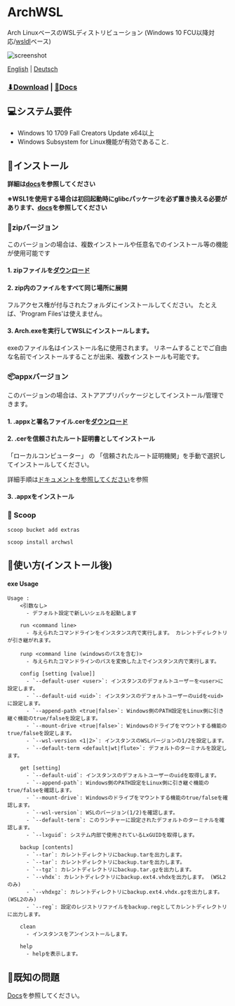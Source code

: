 # ArchWSL
Arch LinuxベースのWSLディストリビューション (Windows 10 FCU以降対応/[wsldl](https://github.com/yuk7/wsldl)ベース)

![screenshot](https://raw.githubusercontent.com/wiki/yuk7/wsldl/img/Arch_Alpine_Ubuntu.png)

[English](https://github.com/yuk7/ArchWSL/blob/master/README.md) | [Deutsch](i18n/README_de.md)

### [⬇Download](https://github.com/yuk7/ArchWSL/releases/latest) | [📓Docs](https://git.io/arch-doc)

## 💻システム要件
* Windows 10 1709 Fall Creators Update x64以上
* Windows Subsystem for Linux機能が有効であること.

## 💾インストール
**詳細は[docs](https://wsldl-pg.github.io/ArchW-docs/How-to-Setup)を参照してください**

**※WSL1を使用する場合は初回起動時にglibcパッケージを必ず置き換える必要があります、[docs](https://wsldl-pg.github.io/ArchW-docs/How-to-Setup)を参照してください**

### 📁zipバージョン
このバージョンの場合は、複数インストールや任意名でのインストール等の機能が使用可能です
#### 1. zipファイルを[ダウンロード](https://github.com/yuk7/ArchWSL/releases/latest)

#### 2. zip内のファイルをすべて同じ場所に展開
フルアクセス権が付与されたフォルダにインストールしてください。
たとえば、'Program Files'は使えません。

#### 3. Arch.exeを実行してWSLにインストールします。
exeのファイル名はインストール名に使用されます。
リネームすることでご自由な名前でインストールすることが出来、複数インストールも可能です。

### 📦appxバージョン
このバージョンの場合は、ストアアプリパッケージとしてインストール/管理できます。
#### 1. .appxと署名ファイル.cerを[ダウンロード](https://github.com/yuk7/ArchWSL/releases/latest)
#### 2. .cerを信頼されたルート証明書としてインストール
「ローカルコンピューター」 の 「信頼されたルート証明機関」を手動で選択してインストールしてください。

詳細手順は[ドキュメントを参照してください](https://wsldl-pg.github.io/ArchW-docs/Install-Certificate)を参照
#### 3. .appxをインストール

### 🥄 Scoop
`scoop bucket add extras `

`scoop install archwsl `

## 📝使い方(インストール後)
#### exe Usage
```dos
Usage :
    <引数なし>
      - デフォルト設定で新しいシェルを起動します

    run <command line>
      - 与えられたコマンドラインをインスタンス内で実行します。 カレントディレクトリが引き継がれます。

    runp <command line (windowsのパスを含む)>
      - 与えられたコマンドラインのパスを変換した上でインスタンス内で実行します。

    config [setting [value]]
      - `--default-user <user>`: インスタンスのデフォルトユーザーを<user>に設定します。
      - `--default-uid <uid>`: インスタンスのデフォルトユーザーのuidを<uid>に設定します。
      - `--append-path <true|false>`: Windows側のPATH設定をLinux側に引き継ぐ機能のtrue/falseを設定します。
      - `--mount-drive <true|false>`: Windowsのドライブをマウントする機能のtrue/falseを設定します。
      - `--wsl-version <1|2>`: インスタンスのWSLバージョンの1/2を設定します。
      - `--default-term <default|wt|flute>`: デフォルトのターミナルを設定します。

    get [setting]
      - `--default-uid`: インスタンスのデフォルトユーザーのuidを取得します。
      - `--append-path`: Windows側のPATH設定をLinux側に引き継ぐ機能のtrue/falseを確認します。
      - `--mount-drive`: Windowsのドライブをマウントする機能のtrue/falseを確認します。
      - `--wsl-version`: WSLのバージョン(1/2)を確認します。
      - `--default-term`: このランチャーに設定されたデフォルトのターミナルを確認します。
      - `--lxguid`: システム内部で使用されているLxGUIDを取得します。

    backup [contents]
      - `--tar`: カレントディレクトリにbackup.tarを出力します。
      - `--tar`: カレントディレクトリにbackup.tarを出力します。
      - `--tgz`: カレントディレクトリにbackup.tar.gzを出力します。
      - `--vhdx`: カレントディレクトリにbackup.ext4.vhdxを出力します。 (WSL2のみ)
      - `--vhdxgz`: カレントディレクトリにbackup.ext4.vhdx.gzを出力します。 (WSL2のみ)
      - `--reg`: 設定のレジストリファイルをbackup.regとしてカレントディレクトリに出力します。
      
    clean
      - インスタンスをアンインストールします。

    help
      - helpを表示します。
```

## 🚫既知の問題
[Docs](https://git.io/arch-doc)を参照してください。
